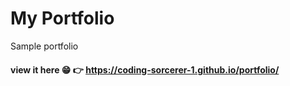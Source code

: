 # My Portfolio 
Sample portfolio 

#### view it here 😁 👉 https://coding-sorcerer-1.github.io/portfolio/
